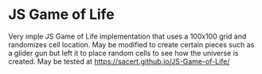 # JS Game of Life

Very imple JS Game of Life implementation that uses a 100x100 grid and randomizes cell location. May be modified to create certain pieces such as a glider gun but left it to place random cells to see how the universe is created. May be tested at https://sacert.github.io/JS-Game-of-Life/
